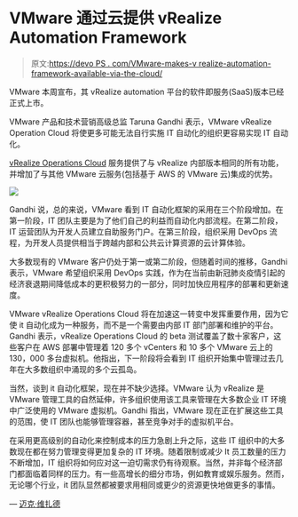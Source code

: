 # VMware 通过云提供 vRealize Automation Framework

> 原文:[https://devo PS . com/VMware-makes-v realize-automation-framework-available-via-the-cloud/](https://devops.com/vmware-makes-vrealize-automation-framework-available-via-the-cloud/)

VMware 本周宣布，其 vRealize automation 平台的软件即服务(SaaS)版本已经正式上市。

VMware 产品和技术营销高级总监 Taruna Gandhi 表示，VMware vRealize Operation Cloud 将使更多可能无法自行实施 IT 自动化的组织更容易实现 IT 自动化。

[vRealize Operations Cloud](https://ir.vmware.com/websites/vmware/English/2120/us-press-release.html?airportNewsID=c68232f9-2ca7-415e-83cd-c29c0e870291) 服务提供了与 vRealize 内部版本相同的所有功能，并增加了与其他 VMware 云服务(包括基于 AWS 的 VMware 云)集成的优势。

![](../Images/82b8c5ce0acc2aeb3b1e9d5560ec4cc0.png)

Gandhi 说，总的来说，VMware 看到 IT 自动化框架的采用在三个阶段增加。在第一阶段，IT 团队主要是为了他们自己的利益而自动化内部流程。在第二阶段，IT 运营团队为开发人员建立自助服务门户。在第三阶段，组织采用 DevOps 流程，为开发人员提供相当于跨越内部和公共云计算资源的云计算体验。

大多数现有的 VMware 客户仍处于第一或第二阶段，但随着时间的推移，Gandhi 表示，VMware 希望组织采用 DevOps 实践，作为在当前由新冠肺炎疫情引起的经济衰退期间降低成本的更积极努力的一部分，同时加快应用程序的部署和更新速度。

VMware vRealize Operations Cloud 将在加速这一转变中发挥重要作用，因为它使 it 自动化成为一种服务，而不是一个需要由内部 IT 部门部署和维护的平台。Gandhi 表示，vRealize Operations Cloud 的 beta 测试覆盖了数十家客户，这些客户在 AWS 部署中管理着 120 多个 vCenters 和 10 多个 VMware 云上的 130，000 多台虚拟机。他指出，下一阶段将会看到 IT 组织开始集中管理过去几年在大多数组织中涌现的多个云孤岛。

当然，谈到 it 自动化框架，现在并不缺少选择。VMware 认为 vRealize 是 VMware 管理工具的自然延伸，许多组织使用该工具来管理在大多数企业 IT 环境中广泛使用的 VMware 虚拟机。Gandhi 指出，VMware 现在正在扩展这些工具的范围，使 IT 团队也能够管理容器，甚至竞争对手的虚拟机平台。

在采用更高级别的自动化来控制成本的压力急剧上升之际，这些 IT 组织中的大多数现在都在努力管理变得更加复杂的 IT 环境。随着限制或减少 It 员工数量的压力不断增加，IT 组织将如何应对这一迫切需求仍有待观察。当然，并非每个经济部门都面临着同样的压力。有一些高增长的细分市场，例如教育或娱乐服务。然而，无论哪个行业，it 团队显然都被要求用相同或更少的资源更快地做更多的事情。

— [迈克·维扎德](https://devops.com/author/mike-vizard/)
